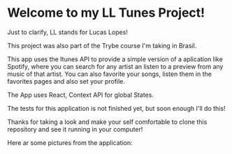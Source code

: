 # Welcome to my LL Tunes Project!

Just to clarify, LL stands for Lucas Lopes!

This project was also part of the Trybe course I'm taking in Brasil.

This app uses the Itunes API to provide a simple version of a aplication like Spotify, where you can search for any artist an listen to a preview from any music of that artist. You can also favorite your songs, listen them in the favorites pages and also set your profile.

The App uses React, Context API for global States.

The tests for this application is not finished yet, but soon enough I'll do this!

Thanks for taking a look and make your self comfortable to clone this repository and see it running in your computer!

Here ar some pictures from the application:
